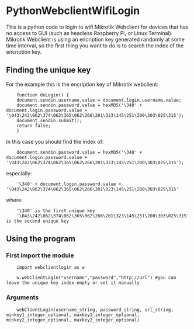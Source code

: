 # PythonWebclientWifiLogin
This is a python code to login to wifi Mikrotik Webclient for devices that has no access to GUI (such as headless Raspberry Pi, or Linux Terminal). Mikrotik Webclient is using an encription key generated randomly at some time interval, so the first thing you want to do is to search the index of the encription key.

## Finding the unique key
For the example this is the encription key of Mikrotik webclient:

        function doLogin() {
        document.sendin.username.value = document.login.username.value;
        document.sendin.password.value = hexMD5('\340' + document.login.password.value + '\043\242\062\374\062\365\062\266\201\323\145\251\200\303\025\315');
        document.sendin.submit();
        return false;
        }

In this case you should find the index of:

        document.sendin.password.value = hexMD5('\340' + document.login.password.value + '\043\242\062\374\062\365\062\266\201\323\145\251\200\303\025\315');
        
especially:

        '\340' + document.login.password.value + '\043\242\062\374\062\365\062\266\201\323\145\251\200\303\025\315'
where:

        '\340' is the first unique key
        '\043\242\062\374\062\365\062\266\201\323\145\251\200\303\025\315' is the second unique key

## Using the program
### First import the module
        import webclientlogin as w
        
        w.webClientLogin("username","password","http://url") #you can leave the unique key index empty or set it manually

### Arguments
        webClientLogin(username_string, password_string, url_string, minkey1_integer_optional, maxkey1_integer_optional, minkey2_integer_optional, maxkey2_integer_optional)
